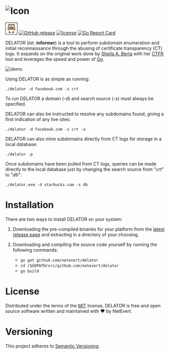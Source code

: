 ![Icon](https://github.com/netevert/delator/blob/master/docs/icon.png)
=======
[![baby-gopher](https://raw.githubusercontent.com/drnic/babygopher-site/gh-pages/images/babygopher-logo-small.png)](http://www.babygopher.org)
[![GitHub release](https://img.shields.io/github/release/netevert/delator.svg?style=flat-square)](https://github.com/netevert/delator/releases)
[![license](https://img.shields.io/github/license/netevert/delator.svg?style=flat-square)](https://github.com/netevert/delator/blob/master/LICENSE)
[![Go Report Card](https://goreportcard.com/badge/github.com/netevert/delator?style=flat-square)](https://goreportcard.com/report/github.com/netevert/delator)

DELATOR (*lat.* **informer**) is a tool to perform subdomain enumeration and initial reconnaissance through the abusing of certificate transparency (CT) logs. It expands on the original work done by [Sheila A. Berta](https://github.com/UnaPibaGeek) with her [CTFR](https://github.com/UnaPibaGeek/ctfr) tool and leverages the speed and power of [Go](https://golang.org/).

![demo](https://github.com/netevert/delator/blob/master/docs/demo.gif)

Using DELATOR is as simple as running:

    ./delator -d facebook.com -s crt

To run DELATOR a domain (_-d_) and search source (_-s_) must always be specified.

DELATOR can also be instructed to resolve any subdomains found, giving a first indication of any live sites:

    ./delator -d facebook.com -s crt -a

DELATOR can also mine subdomains directly from CT logs for storage in a local database:

    ./delator -p

Once subdomains have been pulled from CT logs, queries can be made directly to the local database just by changing the search source from "_crt_" to "_db_":

    ./delator.exe -d starbucks.com -s db

Installation
============
There are two ways to install DELATOR on your system:

1. Downloading the pre-compiled binaries for your platform from the [latest release page](https://github.com/netevert/delator/releases) and extracting in a directory of your choosing.

2. Downloading and compiling the source code yourself by running the following commands:

    - ```go get github.com/netevert/delator```
    - `cd /$GOPATH/src/github.com/netevert/delator`
    - `go build`

License
=======

Distributed under the terms of the [MIT](http://www.linfo.org/mitlicense.html) license, DELATOR is free and open
source software written and maintained with ❤ by NetEvert.

Versioning
==========

This project adheres to [Semantic Versioning](https://semver.org/).
